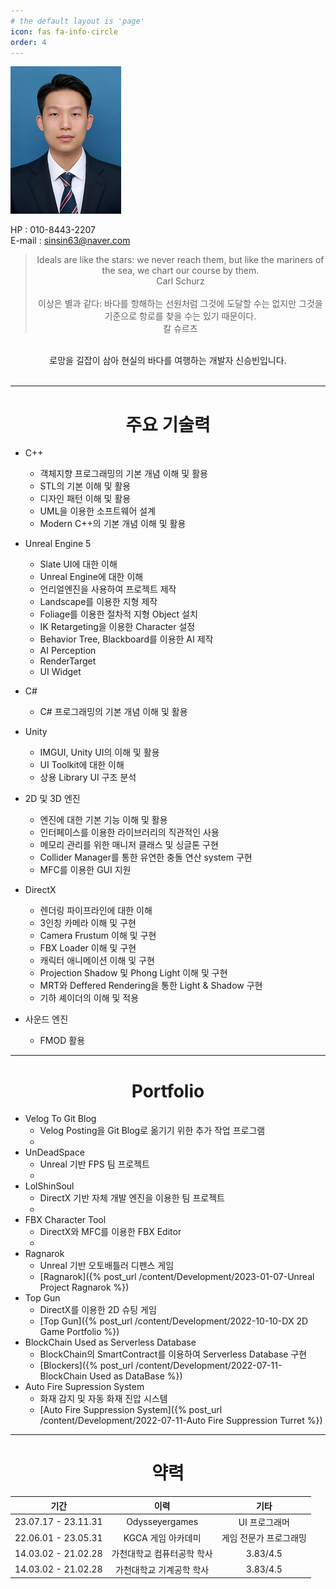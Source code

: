 ```yaml
---
# the default layout is 'page'
icon: fas fa-info-circle
order: 4
---
```


![](/assets/img/profile.jpg)

HP : 010-8443-2207
<br>
E-mail : sinsin63@naver.com

> <center>Ideals are like the stars: we never reach them, but like the mariners of the sea, we chart our course by them.<br></center>
> <center>Carl Schurz<br></center>
> <br>
> <center>이상은 별과 같다: 바다를 항해하는 선원처럼 그것에 도달할 수는 없지만 그것을 기준으로 항로를 찾을 수는 있기 때문이다.<br></center>
> <center>칼 슈르츠</center>

<br>
<center>로망을 길잡이 삼아 현실의 바다를 여행하는 개발자 신승빈입니다.</center>
<br>

---

# <center>주요 기술력</center>
- C++
  - 객체지향 프로그래밍의 기본 개념 이해 및 활용
  - STL의 기본 이해 및 활용
  - 디자인 패턴 이해 및 활용
  - UML을 이용한 소프트웨어 설계
  - Modern C++의 기본 개념 이해 및 활용

- Unreal Engine 5
  - Slate UI에 대한 이해
  - Unreal Engine에 대한 이해
  - 언리얼엔진을 사용하여 프로젝트 제작
  - Landscape를 이용한 지형 제작
  - Foliage를 이용한 절차적 지형 Object 설치
  - IK Retargeting을 이용한 Character 설정
  - Behavior Tree, Blackboard를 이용한 AI 제작
  - AI Perception
  - RenderTarget
  - UI Widget

- C#
  - C# 프로그래밍의 기본 개념 이해 및 활용

- Unity
  - IMGUI, Unity UI의 이해 및 활용
  - UI Toolkit에 대한 이해
  - 상용 Library UI 구조 분석

- 2D 및 3D 엔진
  - 엔진에 대한 기본 기능 이해 및 활용
  - 인터페이스를 이용한 라이브러리의 직관적인 사용
  - 메모리 관리를 위한 매니저 클래스 및 싱글톤 구현
  - Collider Manager를 통한 유연한 충돌 연산 system 구현
  - MFC를 이용한 GUI 지원

- DirectX
  - 렌더링 파이프라인에 대한 이해
  - 3인칭 카메라 이해 및 구현
  - Camera Frustum 이해 및 구현
  - FBX Loader 이해 및 구현
  - 캐릭터 애니메이션 이해 및 구현
  - Projection Shadow 및 Phong Light 이해 및 구현
  - MRT와 Deffered Rendering을 통한 Light & Shadow 구현
  - 기하 셰이더의 이해 및 적용

- 사운드 엔진
  - FMOD 활용

---

# <center>Portfolio</center>

- Velog To Git Blog
  - Velog Posting을 Git Blog로 옮기기 위한 추가 작업 프로그램
  - 
- UnDeadSpace
  - Unreal 기반 FPS 팀 프로젝트
  - 
- LolShinSoul
  - DirectX 기반 자체 개발 엔진을 이용한 팀 프로젝트
  - 
- FBX Character Tool
  - DirectX와 MFC를 이용한 FBX Editor
  - 
- Ragnarok
  - Unreal 기반 오토배틀러 디펜스 게임
  - [Ragnarok]({% post_url /content/Development/2023-01-07-Unreal Project Ragnarok %})
- Top Gun
  - DirectX를 이용한 2D 슈팅 게임
  - [Top Gun]({% post_url /content/Development/2022-10-10-DX 2D Game Portfolio %})
- BlockChain Used as Serverless Database
  - BlockChain의 SmartContract를 이용하여 Serverless Database 구현
  - [Blockers]({% post_url /content/Development/2022-07-11-BlockChain Used as DataBase %})
- Auto Fire Supression System
  - 화재 감지 및 자동 화재 진압 시스템
  - [Auto Fire Suppression System]({% post_url /content/Development/2022-07-11-Auto Fire Suppression Turret %})

---

# <center>약력</center>

|기간|이력|기타|
|:---:|:---:|:---:|
| 23.07.17 - 23.11.31 | Odysseyergames | UI 프로그래머 |
| 22.06.01 - 23.05.31 | KGCA 게임 아카데미 | 게임 전문가 프로그래밍 |
| 14.03.02 - 21.02.28 | 가천대학교 컴퓨터공학 학사 | 3.83/4.5 |
| 14.03.02 - 21.02.28 | 가천대학교 기계공학 학사 | 3.83/4.5 |
